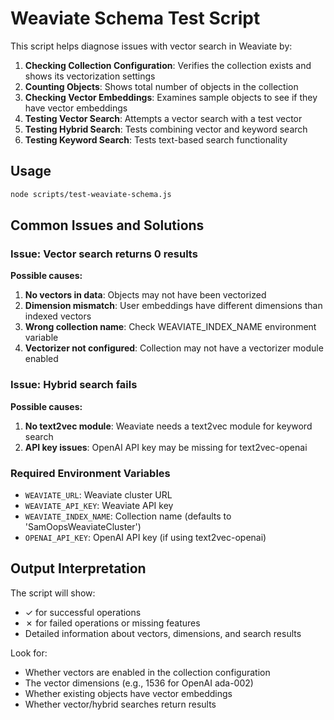 # Weaviate Schema Test Script

This script helps diagnose issues with vector search in Weaviate by:

1. **Checking Collection Configuration**: Verifies the collection exists and shows its vectorization settings
2. **Counting Objects**: Shows total number of objects in the collection
3. **Checking Vector Embeddings**: Examines sample objects to see if they have vector embeddings
4. **Testing Vector Search**: Attempts a vector search with a test vector
5. **Testing Hybrid Search**: Tests combining vector and keyword search
6. **Testing Keyword Search**: Tests text-based search functionality

## Usage

```bash
node scripts/test-weaviate-schema.js
```

## Common Issues and Solutions

### Issue: Vector search returns 0 results

**Possible causes:**
1. **No vectors in data**: Objects may not have been vectorized
2. **Dimension mismatch**: User embeddings have different dimensions than indexed vectors
3. **Wrong collection name**: Check WEAVIATE_INDEX_NAME environment variable
4. **Vectorizer not configured**: Collection may not have a vectorizer module enabled

### Issue: Hybrid search fails

**Possible causes:**
1. **No text2vec module**: Weaviate needs a text2vec module for keyword search
2. **API key issues**: OpenAI API key may be missing for text2vec-openai

### Required Environment Variables

- `WEAVIATE_URL`: Weaviate cluster URL
- `WEAVIATE_API_KEY`: Weaviate API key
- `WEAVIATE_INDEX_NAME`: Collection name (defaults to 'SamOopsWeaviateCluster')
- `OPENAI_API_KEY`: OpenAI API key (if using text2vec-openai)

## Output Interpretation

The script will show:
- ✓ for successful operations
- ✗ for failed operations or missing features
- Detailed information about vectors, dimensions, and search results

Look for:
- Whether vectors are enabled in the collection configuration
- The vector dimensions (e.g., 1536 for OpenAI ada-002)
- Whether existing objects have vector embeddings
- Whether vector/hybrid searches return results